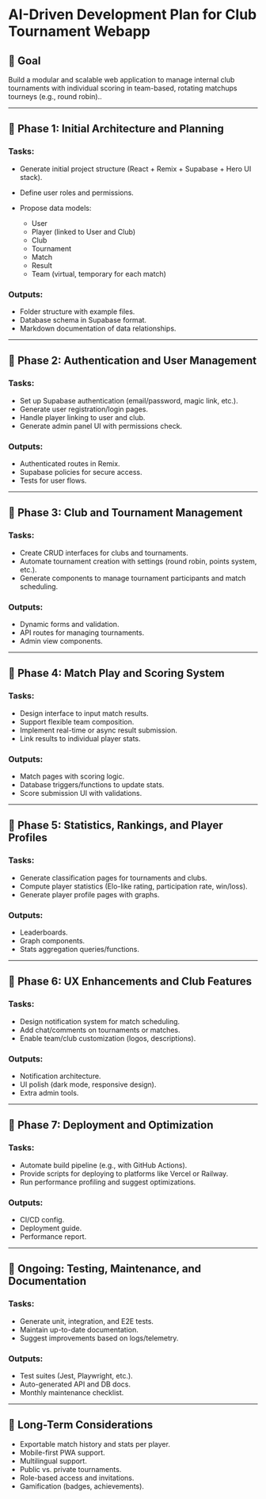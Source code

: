 # AI-Driven Development Plan for Club Tournament Webapp

## 🎯 Goal

Build a modular and scalable web application to manage internal club tournaments with individual scoring in team-based, rotating matchups tourneys (e.g., round robin)..

---

## 📌 Phase 1: Initial Architecture and Planning

### Tasks:

* Generate initial project structure (React + Remix + Supabase + Hero UI stack).
* Define user roles and permissions.
* Propose data models:

  * User
  * Player (linked to User and Club)
  * Club
  * Tournament
  * Match
  * Result
  * Team (virtual, temporary for each match)

### Outputs:

* Folder structure with example files.
* Database schema in Supabase format.
* Markdown documentation of data relationships.

---

## 📌 Phase 2: Authentication and User Management

### Tasks:

* Set up Supabase authentication (email/password, magic link, etc.).
* Generate user registration/login pages.
* Handle player linking to user and club.
* Generate admin panel UI with permissions check.

### Outputs:

* Authenticated routes in Remix.
* Supabase policies for secure access.
* Tests for user flows.

---

## 📌 Phase 3: Club and Tournament Management

### Tasks:

* Create CRUD interfaces for clubs and tournaments.
* Automate tournament creation with settings (round robin, points system, etc.).
* Generate components to manage tournament participants and match scheduling.

### Outputs:

* Dynamic forms and validation.
* API routes for managing tournaments.
* Admin view components.

---

## 📌 Phase 4: Match Play and Scoring System

### Tasks:

* Design interface to input match results.
* Support flexible team composition.
* Implement real-time or async result submission.
* Link results to individual player stats.

### Outputs:

* Match pages with scoring logic.
* Database triggers/functions to update stats.
* Score submission UI with validations.

---

## 📌 Phase 5: Statistics, Rankings, and Player Profiles

### Tasks:

* Generate classification pages for tournaments and clubs.
* Compute player statistics (Elo-like rating, participation rate, win/loss).
* Generate player profile pages with graphs.

### Outputs:

* Leaderboards.
* Graph components.
* Stats aggregation queries/functions.

---

## 📌 Phase 6: UX Enhancements and Club Features

### Tasks:

* Design notification system for match scheduling.
* Add chat/comments on tournaments or matches.
* Enable team/club customization (logos, descriptions).

### Outputs:

* Notification architecture.
* UI polish (dark mode, responsive design).
* Extra admin tools.

---

## 📌 Phase 7: Deployment and Optimization

### Tasks:

* Automate build pipeline (e.g., with GitHub Actions).
* Provide scripts for deploying to platforms like Vercel or Railway.
* Run performance profiling and suggest optimizations.

### Outputs:

* CI/CD config.
* Deployment guide.
* Performance report.

---

## 🔄 Ongoing: Testing, Maintenance, and Documentation

### Tasks:

* Generate unit, integration, and E2E tests.
* Maintain up-to-date documentation.
* Suggest improvements based on logs/telemetry.

### Outputs:

* Test suites (Jest, Playwright, etc.).
* Auto-generated API and DB docs.
* Monthly maintenance checklist.

---

## 📘 Long-Term Considerations

* Exportable match history and stats per player.
* Mobile-first PWA support.
* Multilingual support.
* Public vs. private tournaments.
* Role-based access and invitations.
* Gamification (badges, achievements).

